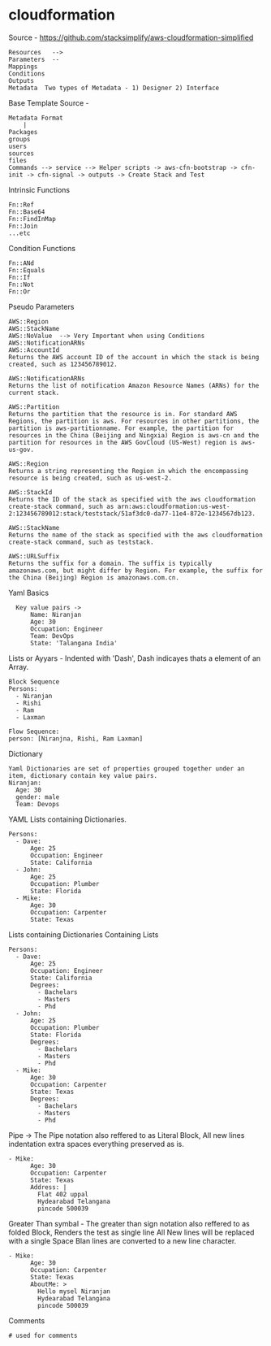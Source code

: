 # cloudformation
Source - https://github.com/stacksimplify/aws-cloudformation-simplified
```
Resources   --> 
Parameters  --
Mappings
Conditions
Outputs
Metadata  Two types of Metadata - 1) Designer 2) Interface
```

Base Template
Source - 
```
Metadata Format
    |
Packages
groups
users
sources
files
Commands --> service --> Helper scripts -> aws-cfn-bootstrap -> cfn-init -> cfn-signal -> outputs -> Create Stack and Test
```
Intrinsic Functions
```
Fn::Ref
Fn::Base64
Fn::FindInMap
Fn::Join
...etc
```
Condition Functions
```
Fn::ANd
Fn::Equals
Fn::If
Fn::Not
Fn::Or
```
Pseudo Parameters
```
AWS::Region
AWS::StackName
AWS::NoValue  --> Very Important when using Conditions
AWS::NotificationARNs
AWS::AccountId
Returns the AWS account ID of the account in which the stack is being created, such as 123456789012.

AWS::NotificationARNs
Returns the list of notification Amazon Resource Names (ARNs) for the current stack.

AWS::Partition
Returns the partition that the resource is in. For standard AWS Regions, the partition is aws. For resources in other partitions, the partition is aws-partitionname. For example, the partition for resources in the China (Beijing and Ningxia) Region is aws-cn and the partition for resources in the AWS GovCloud (US-West) region is aws-us-gov.

AWS::Region
Returns a string representing the Region in which the encompassing resource is being created, such as us-west-2.

AWS::StackId
Returns the ID of the stack as specified with the aws cloudformation create-stack command, such as arn:aws:cloudformation:us-west-2:123456789012:stack/teststack/51af3dc0-da77-11e4-872e-1234567db123.

AWS::StackName
Returns the name of the stack as specified with the aws cloudformation create-stack command, such as teststack.

AWS::URLSuffix
Returns the suffix for a domain. The suffix is typically amazonaws.com, but might differ by Region. For example, the suffix for the China (Beijing) Region is amazonaws.com.cn.
```

Yaml Basics
```
  Key value pairs -> 
      Name: Niranjan
      Age: 30
      Occupation: Engineer
      Team: DevOps
      State: 'Talangana India'
```
Lists or Ayyars - Indented with 'Dash', Dash indicayes thats a element of an Array.
```
Block Sequence
Persons: 
  - Niranjan
  - Rishi
  - Ram
  - Laxman
  
Flow Sequence: 
person: [Niranjna, Rishi, Ram Laxman]
```
Dictionary
```
Yaml Dictionaries are set of properties grouped together under an item, dictionary contain key value pairs.
Niranjan: 
  Age: 30
  gender: male
  Team: Devops
```
YAML Lists containing Dictionaries.
```
Persons: 
  - Dave: 
      Age: 25
      Occupation: Engineer
      State: California
  - John: 
      Age: 25
      Occupation: Plumber
      State: Florida
  - Mike: 
      Age: 30
      Occupation: Carpenter
      State: Texas
```
Lists containing Dictionaries Containing Lists
```
Persons: 
  - Dave: 
      Age: 25
      Occupation: Engineer
      State: California
      Degrees: 
        - Bachelars
        - Masters
        - Phd
  - John: 
      Age: 25
      Occupation: Plumber
      State: Florida
      Degrees: 
        - Bachelars
        - Masters
        - Phd
  - Mike: 
      Age: 30
      Occupation: Carpenter
      State: Texas
      Degrees: 
        - Bachelars
        - Masters
        - Phd
```
Pipe -> The Pipe notation also reffered to as Literal Block, All new lines indentation extra spaces everything preserved as is.
```
- Mike: 
      Age: 30
      Occupation: Carpenter
      State: Texas
      Address: |
        Flat 402 uppal
        Hydearabad Telangana
        pincode 500039
```
Greater Than symbal - The greater than sign notation also reffered to as folded Block, 
Renders the test as single line
All New lines will be replaced with a single Space
Blan lines are converted to a new line character.
```
- Mike: 
      Age: 30
      Occupation: Carpenter
      State: Texas
      AboutMe: >
        Hello mysel Niranjan
        Hydearabad Telangana
        pincode 500039
```
Comments
```
# used for comments
``` 
